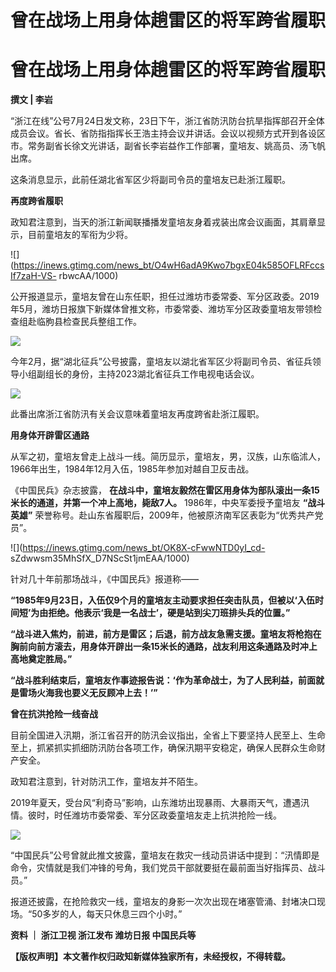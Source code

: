 # 曾在战场上用身体趟雷区的将军跨省履职

# 曾在战场上用身体趟雷区的将军跨省履职

**撰文 | 李岩**

“浙江在线”公号7月24日发文称，23日下午，浙江省防汛防台抗旱指挥部召开全体成员会议。省长、省防指指挥长王浩主持会议并讲话。会议以视频方式开到各设区市。常务副省长徐文光讲话，副省长李岩益作工作部署，童培友、姚高员、汤飞帆出席。

这条消息显示，此前任湖北省军区少将副司令员的童培友已赴浙江履职。

**再度跨省履职**

政知君注意到，当天的浙江新闻联播播发童培友身着戎装出席会议画面，其肩章显示，目前童培友的军衔为少将。

![](https://inews.gtimg.com/news_bt/O4wH6adA9Kwo7bgxE04k585OFLRFccsIf7zaH-VS-
rbwcAA/1000)

公开报道显示，童培友曾在山东任职，担任过潍坊市委常委、军分区政委。2019年5月，潍坊日报旗下新媒体曾推文称，市委常委、潍坊军分区政委童培友带领检查组赴临朐县检查民兵整组工作。

![](https://inews.gtimg.com/news_bt/Os6hJuyf9APedkQAGkQk5t82cF9QiClnOtPEqWZyixWXIAA/1000)

今年2月，据“湖北征兵”公号披露，童培友以湖北省军区少将副司令员、省征兵领导小组副组长的身份，主持2023湖北省征兵工作电视电话会议。

![](https://inews.gtimg.com/news_bt/OIONFk6l4r_tUOknR3effdeIFhDwtvut9kLZIHwjNxgCUAA/1000)

此番出席浙江省防汛有关会议意味着童培友再度跨省赴浙江履职。

**用身体开辟雷区通路**

从军之初，童培友曾走上战斗一线。简历显示，童培友，男，汉族，山东临沭人，1966年出生，1984年12月入伍，1985年参加对越自卫反击战。

《中国民兵》杂志披露， **在战斗中，童培友毅然在雷区用身体为部队滚出一条15米长的通道，并第一个冲上高地，毙敌7人。** 1986年，中央军委授予童培友
**“战斗英雄”** 荣誉称号。赴山东省履职后，2009年，他被原济南军区表彰为“优秀共产党员”。

![](https://inews.gtimg.com/news_bt/OK8X-cFwwNTD0yI_cd-
sZdwwsm35MhSfX_D7NScSt1jmEAA/1000)

针对几十年前那场战斗，《中国民兵》报道称——

**“1985年9月23日，入伍仅9个月的童培友主动要求担任突击队员，但被以‘入伍时间短’为由拒绝。他表示‘我是一名战士’，硬是站到尖刀班排头兵的位置。”**

**“战斗进入焦灼，前进，前方是雷区；后退，前方战友急需支援。童培友将枪抱在胸前向前方滚去，用身体开辟出一条15米长的通路，战友利用这条通路及时冲上高地奠定胜局。”**

**“战斗胜利结束后，童培友作事迹报告说：‘作为革命战士，为了人民利益，前面就是雷场火海我也要义无反顾冲上去！’”**

**曾在抗洪抢险一线奋战**

目前全国进入汛期，浙江省召开的防汛会议指出，全省上下要坚持人民至上、生命至上，抓紧抓实抓细防汛防台各项工作，确保汛期平安稳定，确保人民群众生命财产安全。

政知君注意到，针对防汛工作，童培友并不陌生。

2019年夏天，受台风“利奇马”影响，山东潍坊出现暴雨、大暴雨天气，遭遇汛情。彼时，时任潍坊市委常委、军分区政委童培友走上抗洪抢险一线。

![](https://inews.gtimg.com/news_bt/OXv2_VLcl_DRHKIMToXZOlT52NM17-eK0kOCAA2Dc7SXcAA/1000)

“中国民兵”公号曾就此推文披露，童培友在救灾一线动员讲话中提到：“汛情即是命令，灾情就是我们冲锋的号角，我们党员干部就要挺在最前面当好指挥员、战斗员。”

报道还披露，在抢险救灾一线，童培友的身影一次次出现在堵塞管涌、封堵决口现场。“50多岁的人，每天只休息三四个小时。”

**资料 ｜ 浙江卫视 浙江发布 潍坊日报 中国民兵等**

**【版权声明】本文著作权归政知新媒体独家所有，未经授权，不得转载。**

